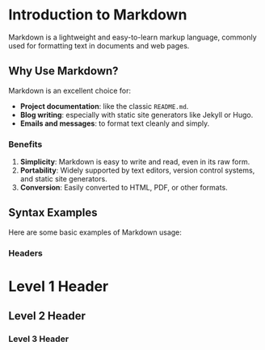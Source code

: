 <!-- 
layout: posts
title: first post
-->

# Introduction to Markdown

Markdown is a lightweight and easy-to-learn markup language, commonly used for formatting text in documents and web pages.

## Why Use Markdown?

Markdown is an excellent choice for:
- **Project documentation**: like the classic `README.md`.
- **Blog writing**: especially with static site generators like Jekyll or Hugo.
- **Emails and messages**: to format text cleanly and simply.

### Benefits

1. **Simplicity**: Markdown is easy to write and read, even in its raw form.
2. **Portability**: Widely supported by text editors, version control systems, and static site generators.
3. **Conversion**: Easily converted to HTML, PDF, or other formats.

## Syntax Examples

Here are some basic examples of Markdown usage:

### Headers

# Level 1 Header
## Level 2 Header
### Level 3 Header
